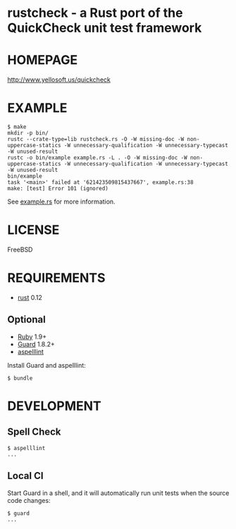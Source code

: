 # rustcheck - a Rust port of the QuickCheck unit test framework

# HOMEPAGE

http://www.yellosoft.us/quickcheck

# EXAMPLE

```
$ make
mkdir -p bin/
rustc --crate-type=lib rustcheck.rs -O -W missing-doc -W non-uppercase-statics -W unnecessary-qualification -W unnecessary-typecast -W unused-result
rustc -o bin/example example.rs -L . -O -W missing-doc -W non-uppercase-statics -W unnecessary-qualification -W unnecessary-typecast -W unused-result
bin/example
task '<main>' failed at '621423509815437667', example.rs:38
make: [test] Error 101 (ignored)
```

See [example.rs](https://github.com/mcandre/rustcheck/blob/master/example.rs) for more information.

# LICENSE

FreeBSD

# REQUIREMENTS

* [rust](http://www.rust-lang.org/) 0.12

## Optional

* [Ruby](https://www.ruby-lang.org/) 1.9+
* [Guard](http://guardgem.org/) 1.8.2+
* [aspelllint](https://github.com/mcandre/aspelllint)

Install Guard and aspelllint:

```
$ bundle
```

# DEVELOPMENT

## Spell Check

```
$ aspelllint
...
```

## Local CI

Start Guard in a shell, and it will automatically run unit tests when the source code changes:

```
$ guard
...
```
